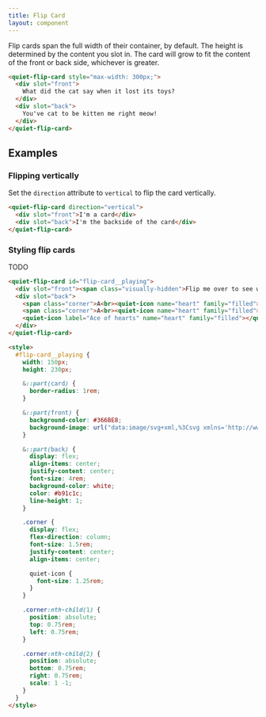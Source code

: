```yaml
---
title: Flip Card
layout: component
---
```


Flip cards span the full width of their container, by default. The height is determined by the content you slot in. The card will grow to fit the content of the front or back side, whichever is greater.

```html {.example}
<quiet-flip-card style="max-width: 300px;">
  <div slot="front">
    What did the cat say when it lost its toys?
  </div>
  <div slot="back">
    You've cat to be kitten me right meow!
  </div>
</quiet-flip-card>
```

## Examples

### Flipping vertically

Set the `direction` attribute to `vertical` to flip the card vertically.

```html {.example}
<quiet-flip-card direction="vertical">
  <div slot="front">I'm a card</div>
  <div slot="back">I'm the backside of the card</div>
</quiet-flip-card>
```

### Styling flip cards

TODO

```html {.example}
<quiet-flip-card id="flip-card__playing">
  <div slot="front"><span class="visually-hidden">Flip me over to see which card I am</span></div>
  <div slot="back">
    <span class="corner">A<br><quiet-icon name="heart" family="filled"></quiet-icon></span>
    <span class="corner">A<br><quiet-icon name="heart" family="filled"></quiet-icon></span>
    <quiet-icon label="Ace of hearts" name="heart" family="filled"></quiet-icon>
  </div>
</quiet-flip-card>

<style>
  #flip-card__playing {
    width: 150px;
    height: 230px;

    &::part(card) {
      border-radius: 1rem;
    }

    &::part(front) {
      background-color: #366BE8;
      background-image: url("data:image/svg+xml,%3Csvg xmlns='http://www.w3.org/2000/svg' width='82' height='82' viewBox='0 0 120 120'%3E%3Cpolygon fill='%233B82F6' points='120 120 60 120 90 90 120 60 120 0 120 0 60 60 0 0 0 60 30 90 60 120 120 120 '/%3E%3C/svg%3E");
    }

    &::part(back) {
      display: flex;
      align-items: center;
      justify-content: center;
      font-size: 4rem;
      background-color: white;
      color: #b91c1c;
      line-height: 1;
    }

    .corner {
      display: flex;
      flex-direction: column;
      font-size: 1.5rem;
      justify-content: center;
      align-items: center;

      quiet-icon {
        font-size: 1.25rem;
      }
    }

    .corner:nth-child(1) {
      position: absolute;
      top: 0.75rem;
      left: 0.75rem;
    }

    .corner:nth-child(2) {
      position: absolute;
      bottom: 0.75rem;
      right: 0.75rem;
      scale: 1 -1;
    }
  }
</style>
```
